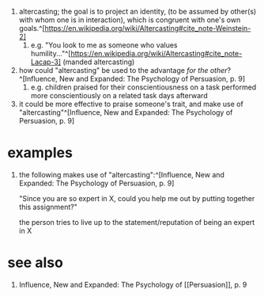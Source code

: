 1. altercasting; the goal is to project an identity, (to be assumed by other(s) with whom one is in interaction), which is congruent with one's own goals.^[https://en.wikipedia.org/wiki/Altercasting#cite_note-Weinstein-2]
	1. e.g. "You look to me as someone who values humility..."^[https://en.wikipedia.org/wiki/Altercasting#cite_note-Lacap-3] (manded altercasting)
2. how could "altercasting" be used to the advantage _for the other_?^[Influence, New and Expanded: The Psychology of Persuasion, p. 9]
	1. e.g. children praised for their conscientiousness on a task performed more conscientiously on a related task days afterward
3. it could be more effective to praise someone's trait, and make use of "altercasting"^[Influence, New and Expanded: The Psychology of Persuasion, p. 9]

# examples
1. the following makes use of "altercasting":^[Influence, New and Expanded: The Psychology of Persuasion, p. 9]

	"Since you are so expert in X, could you help me out by putting together this assignment?"
	
	the person tries to live up to the statement/reputation of being an expert in X

# see also
1. Influence, New and Expanded: The Psychology of [[Persuasion]], p. 9